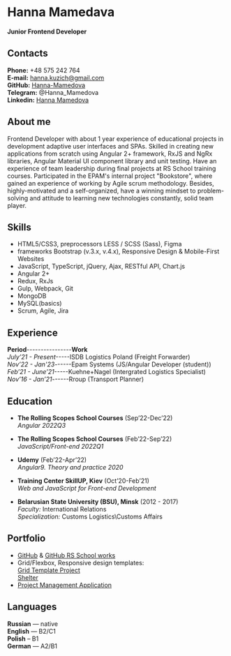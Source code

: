 # Hanna Mamedava
**Junior Frontend Developer**  

## Contacts
**Phone:** +48 575 242 764  
**E-mail:** hanna.kuzich@gmail.com  
**GitHub:** [Hanna-Mamedova](https://github.com/Hanna-Mamedova)  
**Telegram:** @Hanna_Mamedova  
**Linkedin:** [Hanna Mamedova](linkedin.com/in/hanna-mamedova-024a7117a)

## About me
Frontend Developer with about 1 year experience of educational projects in development adaptive user interfaces and SPAs. Skilled in creating new applications from scratch using Angular 2+ framework, RxJS and NgRx libraries, Angular Material UI component library  and unit testing. Have an experience of team leadership during final projects at RS School training courses. Participated in the EPAM's internal project "Bookstore", where gained an experience of working by Agile scrum methodology.
Besides, highly-motivated and a self-organized, have a winning mindset to problem-solving and attitude to learning new technologies constantly, solid team player.

## Skills
* HTML5/CSS3, preprocessors LESS / SCSS (Sass), Figma
* frameworks Bootstrap (v.3.x, v.4.x), Responsive Design & Mobile-First Websites
* JavaScript, TypeScript, jQuery, Ajax, RESTful API, Chart.js
* Angular 2+
* Redux, RxJs
* Gulp, Webpack, Git
* MongoDB
* MySQL(basics)
* Scrum, Agile, Jira


## Experience
**Period**----------------**Work**    
*July’21 - Present*-----ISDB Logistics Poland (Freight Forwarder)   
*Nov’22 - Jan'23*------Epam Systems (JS/Angular Developer (student))   
*Feb’21 - June’21*-----Kuehne+Nagel (Intergrated Logistics Specialist)   
*Nov’16 - Jan’21*------Rroup (Transport Planner)

## Education
* **The Rolling Scopes School Courses** (Sep’22-Dec’22)   
*Angular 2022Q3*

* **The Rolling Scopes School Courses** (Feb’22-Sep’22)   
*JavaScript/Front-end 2022Q1*

* **Udemy** (Feb’22-Apr’22)  
*Angular9. Theory and practice 2020*

* **Training Center SkillUP, Kiev** (Oct’20-Feb’21)   
*Web and JavaScript for Front-end Development*

* **Belarusian State University (BSU), Minsk** (2012 - 2017)  
*Faculty:* International Relations  
*Specialization:* Customs Logistics\Customs Affairs

## Portfolio 
  + [GitHub](https://github.com/Hanna-Mamedova) & [GitHub RS School works](https://github.com/rolling-scopes-school/hanna-mamedova-JSFE2022Q1)
  + Grid/Flexbox, Responsive design templates:  
    [Grid Template Project](https://hanna-mamedova.github.io/grid-template-init-project/)  
    [Shelter](https://rolling-scopes-school.github.io/hanna-mamedova-JSFE2022Q1/shelter/dist/)
  + [Project Management Application](https://rs-project-management-app-team111.netlify.app/)


## Languages
**Russian** — native  
**English** — B2/C1  
**Polish** – B1  
**German** — A2/B1

